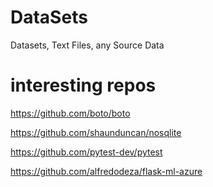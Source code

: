 # DataSets
Datasets, Text Files, any Source Data


# interesting repos
https://github.com/boto/boto

https://github.com/shaunduncan/nosqlite

https://github.com/pytest-dev/pytest

https://github.com/alfredodeza/flask-ml-azure
